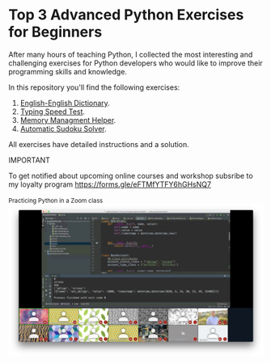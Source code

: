 # Top 3 Advanced Python Exercises for Beginners

After many hours of teaching Python, I collected the most interesting and
challenging exercises for Python developers who would like to improve their programming skills and knowledge.

In this repository you'll find the following exercises:
<ol>
    <li><a href="https://github.com/morandanieli/pythonPractice/blob/master/english_dictionary/Instructions.ipynb">English-English Dictionary</a>.</li>
    <li><a href="https://github.com/morandanieli/pythonPractice/blob/master/speed_test/instructions.ipynb">Typing Speed Test</a>.</li>
    <li><a href="https://github.com/morandanieli/pythonPractice/blob/master/memory_management/instructions.ipynb">Memory Managment Helper</a>.</li>
    <li><a href="https://github.com/morandanieli/pythonPractice/blob/master/sudoku/README.md">Automatic Sudoku Solver</a>.</li>
</ol>

All exercises have detailed instructions and a solution.

<div style='board: 2px solid black;'>
IMPORTANT

To get notified about upcoming online courses and workshop subsribe to my loyalty program
https://forms.gle/eFTMfYTFY6hGHsNQ7
</div>

<small>Practicing Python in a Zoom class</small>
![title](img/python_class.jpg)
